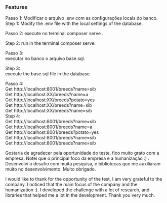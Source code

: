 ### Features
Passo 1:
Modificar o arquivo .env com as configurações locais do banco.
Step 1:
Modify the .env file with the local settings of the database.

Passo 2:
execute no terminal composer serve .

Step 2:
run in the terminal composer serve.

Passo 3:<br>
executar no banco o arquivo base.sql.

Step 3:<br>
execute the base.sql file in the database.<br>

Passo 4:<br>
Get  http://localhost:8001/breeds?name=sib<br>
Get  http://localhost:XX/breeds?name=a<br>
Get  http://localhost:XX/breeds?potato=yes<br>
Get http://localhost:XX/breeds?name=sib<br>
Get http://localhost:XX/breeds?name=sib<br>
Step 4:<br>
Get  http://localhost:8001/breeds?name=sib<br>
Get  http://localhost:8001/breeds?name=a<br>
Get  http://localhost:8001/breeds?potato=yes<br>
Get http://localhost:8001/breeds?name=sib<br>
Get http://localhost:8001/breeds?name=sib<br>

Gostaria de agradecer pela oportunidade do teste, fico muito grato com a empresa. Notei que o principal foco da empresa e a humanização :) . Desenvolvi o desafio com muita pesquisa, e bibliotecas que me auxiliaram muito no desenvolvimento. Muito obrigado.

I would like to thank for the opportunity of the test, I am very grateful to the company. I noticed that the main focus of the company and the humanization :). I developed the challenge with a lot of research, and libraries that helped me a lot in the development. Thank you very much.
